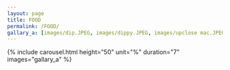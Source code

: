 ```yaml
---
layout: page
title: FOOD
permalink: /FOOD/
gallary_a: [images/dip.JPEG, images/dippy.JPEG, images/upclose mac.JPEG, images/upclose pudding.JPEG]
---
```


{% include carousel.html height="50" unit="%" duration="7" images="gallary_a" %}
